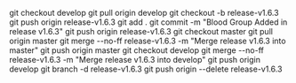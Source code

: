 git checkout develop
git pull origin develop
git checkout -b release-v1.6.3
git push origin release-v1.6.3
git add .
git commit -m "Blood Group Added in release v1.6.3"
git push origin release-v1.6.3
git checkout master
git pull origin master
git merge --no-ff release-v1.6.3 -m "Merge release v1.6.3 into master"
git push origin master
git checkout develop
git merge --no-ff release-v1.6.3 -m "Merge release v1.6.3 into develop"
git push origin develop
git branch -d release-v1.6.3
git push origin --delete release-v1.6.3

